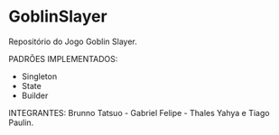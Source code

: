 # GoblinSlayer
Repositório do Jogo Goblin Slayer.

PADRÕES IMPLEMENTADOS:
- Singleton
- State
- Builder

INTEGRANTES: Brunno Tatsuo - Gabriel Felipe - Thales Yahya e Tiago Paulin.
